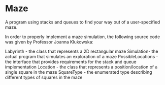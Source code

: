 # Maze
A program using stacks and queues to find your way out of a user-specified maze.

In order to properly implement a maze simulation, the following source code was given by Professor Joanna Klukowska:

Labyrinth - the class that represents a 2D rectangular maze
Simulation- the actual program that simulates an exploration of a maze
PossibleLocations - the interface that provides requirements for the stack and queue implementation
Location - the class that represents a position/location of a single square in the maze
SquareType - the enumerated type describing different types of squares in the maze

